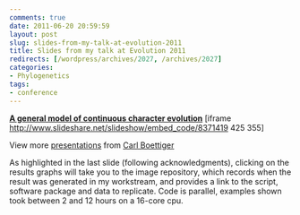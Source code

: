 ```yaml
---
comments: true
date: 2011-06-20 20:59:59
layout: post
slug: slides-from-my-talk-at-evolution-2011
title: Slides from my talk at Evolution 2011
redirects: [/wordpress/archives/2027, /archives/2027]
categories:
- Phylogenetics
tags:
- conference
---
```


**[A general model of continuous character evolution](http://www.slideshare.net/cboettig/a-general-model-of-continuous-character-evolution)** [iframe http://www.slideshare.net/slideshow/embed_code/8371419 425 355] 

View more [presentations](http://www.slideshare.net/) from [Carl Boettiger](http://www.slideshare.net/cboettig)



As highlighted in the last slide (following acknowledgments), clicking on the results graphs will take you to the image repository, which records when the result was generated in my workstream, and provides a link to the script, software package and data to replicate.  Code is parallel, examples shown took between 2 and 12 hours on a 16-core cpu.
